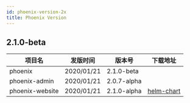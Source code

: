 ```yaml
---
id: phoenix-version-2x
title: Phoenix Version
---
```


## 2.1.0-beta

| 项目名              | 发版时间      | 版本号         | 下载地址  |
| ------------------ | --------     | ------        | -------- |
| phoenix            |  2020/01/21  | 2.1.0-beta    |          |
| phoenix-admin      |  2020/01/21  | 2.0.7-alpha   |          |
| phoenix-website    |  2020/01/21  | 2.1.0-alpha   | [helm-chart](http://10.16.18.14:8848/charts/phoenix-website-0.0.1-alpha.tgz)    |
